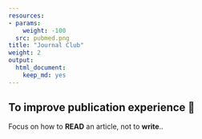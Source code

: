 ```yaml
---
resources:
- params:
    weight: -100
  src: pubmed.png
title: "Journal Club"
weight: 2
output:
  html_document:
    keep_md: yes
---
```


## To improve publication experience 💪

Focus on how to **READ** an article, 
not to **write**..
